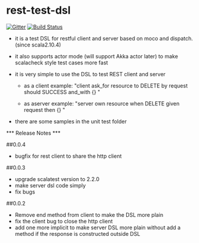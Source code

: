 rest-test-dsl
=============

[![Gitter](https://badges.gitter.im/Join%20Chat.svg)](https://gitter.im/duffqiu/rest-test-dsl?utm_source=badge&utm_medium=badge&utm_campaign=pr-badge&utm_content=badge)
[![Build Status](https://travis-ci.org/duffqiu/rest-test-dsl.svg?branch=develop)](https://travis-ci.org/duffqiu/rest-test-dsl)

- it is a test DSL for restful client and server based on moco and dispatch. (since scala2.10.4)

- it also supports actor mode (will support Akka actor later) to make scalacheck style test cases more fast

- it is very simple to use the DSL to test REST client and server
    
    - as a client example: "client ask_for resource to DELETE by request should SUCCESS and_with {} "
    
    - as aserver example: "server own resource when DELETE given request then {} "
    
- there are some samples in the unit test folder    


*** Release Notes ***

##0.0.4
   * bugfix for rest client to share the http client

##0.0.3
   * upgrade scalatest version to 2.2.0
   * make server dsl code simply
   * fix bugs 

##0.0.2
    
   * Remove end method from client to make the DSL more plain
   * fix the client bug to close the http client
   * add one more implicit to make server DSL more plain without add a method if the response is constructed outside DSL
